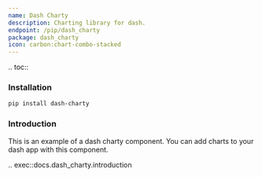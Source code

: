 ```yaml
---
name: Dash Charty
description: Charting library for dash.
endpoint: /pip/dash_charty
package: dash_charty
icon: carbon:chart-combo-stacked
---
```


.. toc::

### Installation

```bash
pip install dash-charty
```

### Introduction

This is an example of a dash charty component. You can add charts to your dash app with this component.

.. exec::docs.dash_charty.introduction

